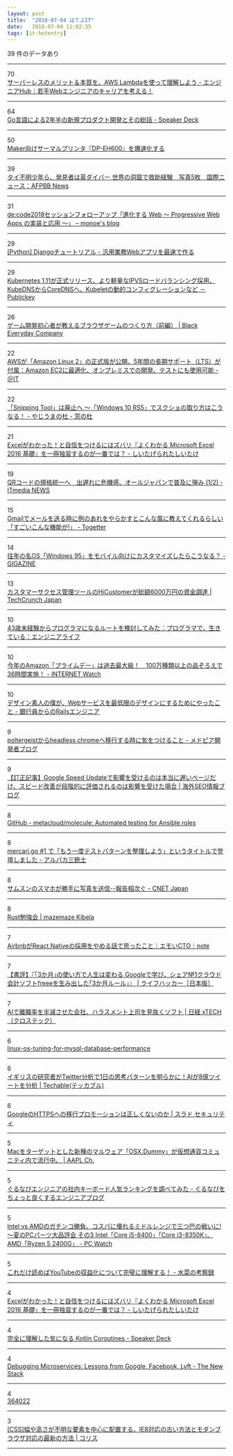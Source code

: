 ```yaml
---
layout: post
title:  "2018-07-04 はてぶIT"
date:   2018-07-04 11:02:35
tags: [it-hotentry]
---
```

39 件のデータあり

<hr><div class="row">
<div class="col-1"><span class="badge badge-pill badge-success h2">70</span></div>
<div class="col-11"><a href='https://employment.en-japan.com/engineerhub/entry/2018/07/03/110000' target='_blank'>サーバーレスのメリット＆本質を、AWS Lambdaを使って理解しよう - エンジニアHub｜若手Webエンジニアのキャリアを考える！</a></div>
</div>
<hr>
<div class="row">
<div class="col-1"><span class="badge badge-pill badge-success h2">64</span></div>
<div class="col-11"><a href='https://speakerdeck.com/cowsys/goyan-yu-niyoru2nian-ban-falsexin-gui-hurotakutokai-fa-tosofalsezong-gua' target='_blank'>Go言語による2年半の新規プロダクト開発とその総括 - Speaker Deck</a></div>
</div>
<hr>
<div class="row">
<div class="col-1"><span class="badge badge-pill badge-success h2">50</span></div>
<div class="col-11"><a href='https://www.shumi-tech.online/entry/2018/07/03/Maker%E5%90%91%E3%81%91%E3%82%B5%E3%83%BC%E3%83%9E%E3%83%AB%E3%83%97%E3%83%AA%E3%83%B3%E3%82%BF%E3%80%8EDP-EH600%E3%80%8F%E3%82%92%E7%88%86%E9%80%9F%E5%8C%96%E3%81%99%E3%82%8B' target='_blank'>Maker向けサーマルプリンタ『DP-EH600』を爆速化する</a></div>
</div>
<hr>
<div class="row">
<div class="col-1"><span class="badge badge-pill badge-success h2">39</span></div>
<div class="col-11"><a href='http://www.afpbb.com/articles/-/3181098' target='_blank'>タイ不明少年ら、発見者は英ダイバー 世界の洞窟で救助経験　写真5枚　国際ニュース：AFPBB News</a></div>
</div>
<hr>
<div class="row">
<div class="col-1"><span class="badge badge-pill badge-success h2">31</span></div>
<div class="col-11"><a href='https://blogs.msdn.microsoft.com/osamum/2018/07/03/about_pwa/' target='_blank'>de:code2018セッションフォローアップ「進化する Web ～ Progressive Web Apps の実装と応用 ～」 – monoe's blog</a></div>
</div>
<hr>
<div class="row">
<div class="col-1"><span class="badge badge-pill badge-success h2">29</span></div>
<div class="col-11"><a href='https://qiita.com/okoppe8/items/54eb105c9c94c0960f14#%E3%81%93%E3%81%AE%E8%A8%98%E4%BA%8B%E3%81%A7%E4%BD%9C%E3%82%8B%E3%82%82%E3%81%AE' target='_blank'>[Python] Djangoチュートリアル - 汎用業務Webアプリを最速で作る</a></div>
</div>
<hr>
<div class="row">
<div class="col-1"><span class="badge badge-pill badge-success h2">29</span></div>
<div class="col-11"><a href='https://www.publickey1.jp/blog/18/kubernetes_111ipvskubednscorednskubelet.html' target='_blank'>Kubernetes 1.11が正式リリース。より軽量なIPVSロードバランシング採用、KubeDNSからCoreDNSへ、Kubeletの動的コンフィグレーションなど － Publickey</a></div>
</div>
<hr>
<div class="row">
<div class="col-1"><span class="badge badge-pill badge-success h2">26</span></div>
<div class="col-11"><a href='https://kuroeveryday.blogspot.com/2018/07/how-to-make-games-with-javascript-01.html' target='_blank'>ゲーム開発初心者が教えるブラウザゲームのつくり方（前編） | Black Everyday Company</a></div>
</div>
<hr>
<div class="row">
<div class="col-1"><span class="badge badge-pill badge-success h2">22</span></div>
<div class="col-11"><a href='http://www.atmarkit.co.jp/ait/articles/1807/02/news103.html' target='_blank'>AWSが「Amazon Linux 2」の正式版が公開、5年間の長期サポート（LTS）が付属：Amazon EC2に最適化、オンプレミスでの開発、テストにも使用可能 - ＠IT</a></div>
</div>
<hr>
<div class="row">
<div class="col-1"><span class="badge badge-pill badge-success h2">22</span></div>
<div class="col-11"><a href='https://forest.watch.impress.co.jp/docs/serial/yajiuma/1131054.html' target='_blank'>「Snipping Tool」は廃止へ ～「Windows 10 RS5」でスクショの取り方はこうなる！ - やじうまの杜 - 窓の杜</a></div>
</div>
<hr>
<div class="row">
<div class="col-1"><span class="badge badge-pill badge-success h2">21</span></div>
<div class="col-11"><a href='https://www.watto.nagoya/entry/2018/07/04/003000' target='_blank'>Excelがわかった！と自信をつけるにはズバリ『よくわかる Microsoft Excel 2016 基礎』を一冊独習するのが一番では？ - しいたげられたしいたけ</a></div>
</div>
<hr>
<div class="row">
<div class="col-1"><span class="badge badge-pill badge-success h2">19</span></div>
<div class="col-11"><a href='http://www.itmedia.co.jp/news/articles/1807/04/news046.html' target='_blank'>QRコードの規格統一へ　出遅れに危機感、オールジャパンで普及に弾み (1/2) - ITmedia NEWS</a></div>
</div>
<hr>
<div class="row">
<div class="col-1"><span class="badge badge-pill badge-success h2">15</span></div>
<div class="col-11"><a href='https://togetter.com/li/1242925' target='_blank'>Gmailでメールを送る時に例のあれをやらかすとこんな風に教えてくれるらしい「すごいこんな機能が!」 - Togetter</a></div>
</div>
<hr>
<div class="row">
<div class="col-1"><span class="badge badge-pill badge-success h2">14</span></div>
<div class="col-11"><a href='https://gigazine.net/news/20180703-windows-95-mobile/' target='_blank'>往年の名OS「Windows 95」をモバイル向けにカスタマイズしたらこうなる？ - GIGAZINE</a></div>
</div>
<hr>
<div class="row">
<div class="col-1"><span class="badge badge-pill badge-success h2">13</span></div>
<div class="col-11"><a href='https://jp.techcrunch.com/2018/07/04/hicustomer-fund-raising/' target='_blank'>カスタマーサクセス管理ツールのHiCustomerが総額6000万円の資金調達 | TechCrunch Japan</a></div>
</div>
<hr>
<div class="row">
<div class="col-1"><span class="badge badge-pill badge-success h2">10</span></div>
<div class="col-11"><a href='http://el.jibun.atmarkit.co.jp/hidemi/2018/07/43.html' target='_blank'>43歳未経験からプログラマになるルートを検討してみた：プログラマで、生きている：エンジニアライフ</a></div>
</div>
<hr>
<div class="row">
<div class="col-1"><span class="badge badge-pill badge-success h2">10</span></div>
<div class="col-11"><a href='https://internet.watch.impress.co.jp/docs/news/1131033.html' target='_blank'>今年のAmazon「プライムデー」は過去最大級！　100万種類以上の品ぞろえで36時間実施！ - INTERNET Watch</a></div>
</div>
<hr>
<div class="row">
<div class="col-1"><span class="badge badge-pill badge-success h2">10</span></div>
<div class="col-11"><a href='https://ysk-pro.hatenablog.com/entry/design' target='_blank'>デザイン素人の僕が、Webサービスを最低限のデザインにするためにやったこと - 銀行員からのRailsエンジニア</a></div>
</div>
<hr>
<div class="row">
<div class="col-1"><span class="badge badge-pill badge-success h2">9</span></div>
<div class="col-11"><a href='https://tech.medpeer.co.jp/entry/2018/07/04/090000' target='_blank'>poltergeistからheadless chromeへ移行する時に気をつけること - メドピア開発者ブログ</a></div>
</div>
<hr>
<div class="row">
<div class="col-1"><span class="badge badge-pill badge-success h2">9</span></div>
<div class="col-11"><a href='https://www.suzukikenichi.com/blog/google-confirms-again-speed-update-only-affects-the-slowest-sites/' target='_blank'>【訂正記事】Google Speed Updateで影響を受けるのは本当に遅いページだけ、スピード改善が段階的に評価されるのは影響を受けた場合 | 海外SEO情報ブログ</a></div>
</div>
<hr>
<div class="row">
<div class="col-1"><span class="badge badge-pill badge-success h2">8</span></div>
<div class="col-11"><a href='https://github.com/metacloud/molecule' target='_blank'>GitHub - metacloud/molecule: Automated testing for Ansible roles</a></div>
</div>
<hr>
<div class="row">
<div class="col-1"><span class="badge badge-pill badge-success h2">8</span></div>
<div class="col-11"><a href='https://codehex.hateblo.jp/entry/2018/07/03/211839' target='_blank'>mercari.go #1 で「もう一度テストパターンを整理しよう」というタイトルで登壇しました - アルパカ三銃士</a></div>
</div>
<hr>
<div class="row">
<div class="col-1"><span class="badge badge-pill badge-success h2">8</span></div>
<div class="col-11"><a href='https://japan.cnet.com/article/35121891/' target='_blank'>サムスンのスマホが勝手に写真を送信--報告相次ぐ - CNET Japan</a></div>
</div>
<hr>
<div class="row">
<div class="col-1"><span class="badge badge-pill badge-success h2">8</span></div>
<div class="col-11"><a href='https://mazemaze.kibe.la/shared/entries/184b34df-a18b-42f1-8a8a-a54287cbd427' target='_blank'>Rust勉強会 | mazemaze Kibela</a></div>
</div>
<hr>
<div class="row">
<div class="col-1"><span class="badge badge-pill badge-success h2">7</span></div>
<div class="col-11"><a href='https://note.mu/msykd/n/na31eccde03ae' target='_blank'>AirbnbがReact Nativeの採用をやめる話で思ったこと｜エモいCTO｜note</a></div>
</div>
<hr>
<div class="row">
<div class="col-1"><span class="badge badge-pill badge-success h2">7</span></div>
<div class="col-11"><a href='https://www.lifehacker.jp/2018/07/book_to_read_freee.html' target='_blank'>【書評】『｢3か月｣の使い方で人生は変わる Googleで学び、シェア№1クラウド会計ソフトfreeeを生み出した｢3か月ルール｣』 | ライフハッカー［日本版］</a></div>
</div>
<hr>
<div class="row">
<div class="col-1"><span class="badge badge-pill badge-success h2">7</span></div>
<div class="col-11"><a href='https://tech.nikkeibp.co.jp/atcl/nxt/mag/nc/18/020600014/062600010/' target='_blank'>AIで離職率を半減させた会社、ハラスメント上司を見抜くソフト | 日経 xTECH（クロステック）</a></div>
</div>
<hr>
<div class="row">
<div class="col-1"><span class="badge badge-pill badge-success h2">6</span></div>
<div class="col-11"><a href='https://www.percona.com/blog/2018/07/03/linux-os-tuning-for-mysql-database-performance/' target='_blank'>linux-os-tuning-for-mysql-database-performance</a></div>
</div>
<hr>
<div class="row">
<div class="col-1"><span class="badge badge-pill badge-success h2">6</span></div>
<div class="col-11"><a href='https://techable.jp/archives/79587' target='_blank'>イギリスの研究者がTwitter分析で1日の思考パターンを明らかに！AIが8億ツイートを分析 | Techable(テッカブル)</a></div>
</div>
<hr>
<div class="row">
<div class="col-1"><span class="badge badge-pill badge-success h2">6</span></div>
<div class="col-11"><a href='https://security.srad.jp/story/18/07/03/0723237/' target='_blank'>GoogleのHTTPSへの移行プロモーションは正しくないのか | スラド セキュリティ</a></div>
</div>
<hr>
<div class="row">
<div class="col-1"><span class="badge badge-pill badge-success h2">5</span></div>
<div class="col-11"><a href='https://applech2.com/archives/20180703-osx-dummy-targets-the-crypto.html' target='_blank'>Macをターゲットとした新種のマルウェア「OSX.Dummy」が仮想通貨コミュニティ内で流行中。 | AAPL Ch.</a></div>
</div>
<hr>
<div class="row">
<div class="col-1"><span class="badge badge-pill badge-success h2">5</span></div>
<div class="col-11"><a href='http://developers.gnavi.co.jp/entry/keyboard-2018/' target='_blank'>ぐるなびエンジニアの社内キーボード人気ランキングを調べてみた - ぐるなびをちょっと良くするエンジニアブログ</a></div>
</div>
<hr>
<div class="row">
<div class="col-1"><span class="badge badge-pill badge-success h2">5</span></div>
<div class="col-11"><a href='https://pc.watch.impress.co.jp/docs/news/1130769.html' target='_blank'>Intel vs AMDのガチンコ勝負、コスパに優れるミドルレンジで三つ巴の戦いに! ～夏のPCパーツ大品評会 その3 Intel「Core i5-8400」「Core i3-8350K」、AMD「Ryzen 5 2400G」 - PC Watch</a></div>
</div>
<hr>
<div class="row">
<div class="col-1"><span class="badge badge-pill badge-success h2">5</span></div>
<div class="col-11"><a href='https://vrmizunana.hatenablog.com/entry/2018/07/03/223440' target='_blank'>これだけ読めばYouTubeの収益化について完璧に理解する！ - 水菜の考察録</a></div>
</div>
<hr>
<div class="row">
<div class="col-1"><span class="badge badge-pill badge-success h2">4</span></div>
<div class="col-11"><a href='https://ift.tt/2NpfefN' target='_blank'>Excelがわかった！と自信をつけるにはズバリ『よくわかる Microsoft Excel 2016 基礎』を一冊独習するのが一番では？ - しいたげられたしいたけ</a></div>
</div>
<hr>
<div class="row">
<div class="col-1"><span class="badge badge-pill badge-success h2">4</span></div>
<div class="col-11"><a href='https://speakerdeck.com/takahirom/wan-quan-nili-jie-sitaqi-ninaru-kotlin-coroutines' target='_blank'>完全に理解した気になる Kotlin Coroutines - Speaker Deck</a></div>
</div>
<hr>
<div class="row">
<div class="col-1"><span class="badge badge-pill badge-success h2">4</span></div>
<div class="col-11"><a href='https://thenewstack.io/debugging-microservices-lessons-from-google-facebook-lyft/' target='_blank'>Debugging Microservices: Lessons from Google, Facebook, Lyft - The New Stack</a></div>
</div>
<hr>
<div class="row">
<div class="col-1"><span class="badge badge-pill badge-success h2">4</span></div>
<div class="col-11"><a href='https://www.mag2.com/p/news/364022' target='_blank'>364022</a></div>
</div>
<hr>
<div class="row">
<div class="col-1"><span class="badge badge-pill badge-success h2">3</span></div>
<div class="col-11"><a href='https://coliss.com/articles/build-websites/operation/css/centering-newest-way-and-oldest-way.html' target='_blank'>[CSS]幅や高さが不明な要素を中心に配置する、IE8対応の古い方法とモダンブラウザ対応の最新の方法 | コリス</a></div>
</div>
<hr>
